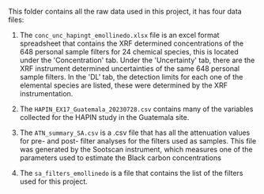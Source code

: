 This folder contains all the raw data used in this project, it has four data files:

1. The `conc_unc_hapingt_emollinedo.xlsx` file is an excel format spreadsheet that contains the XRF determined concentrations of the 648 personal sample filters for 24 chemical species, this is located under the 'Concentration' tab. Under the 'Uncertainty' tab, there are the XRF instrument determined uncertainties of the same 648 personal sample filters. In the 'DL' tab, the detection limits for each one of the elemental species are listed, these were determined by the XRF instrumentation.

2. The `HAPIN_EX17_Guatemala_20230728.csv` contains many of the variables collected for the HAPIN study in the Guatemala site.

3. The `ATN_summary_SA.csv` is a .csv file that has all the attenuation values for pre- and post- filter analyses for the filters used as samples. This file was generated by the Sootscan instrument, which measures one of the parameters used to estimate the Black carbon concentrations

4. The `sa_filters_emollinedo` is a file that contains the list of the filters used for this project.

